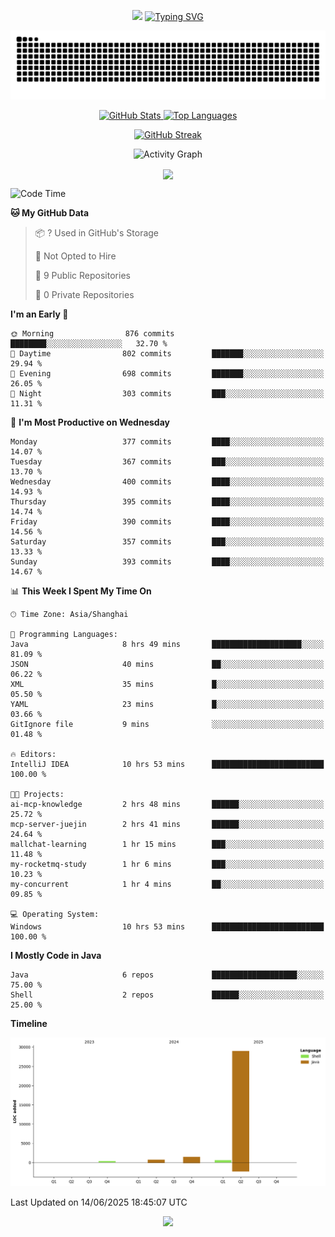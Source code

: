 <!-- -->

<p align="center">
<img src="https://capsule-render.vercel.app/api?type=waving&color=timeGradient&height=300&&section=header&text=HI%20THEME!&fontSize=90&fontAlign=50&fontAlignY=30&desc=I%20am%20AlfonsoKevin!&descAlign=50&descSize=30&descAlignY=60&animation=twinkling" />
    <a align="center" href="https://www.kaijavademo.top/"><img src="https://readme-typing-svg.demolab.com?font=Fira+Code&center=true&pause=1000&width=435&lines=Welcome+to+my+GitHub+profile+page!;%E6%AC%A2%E8%BF%8E%E6%9D%A5%E5%88%B0%E6%88%91%E7%9A%84GitHub%E4%B8%BB%E9%A1%B5%EF%BC%81" alt="Typing SVG" height=200 /> </a>
</p>
 <p align="center"><img src="https://raw.githubusercontent.com/AlfonsoKevin/AlfonsoKevin/output/github-contribution-grid-snake.svg"></p>

</p>


<p align="center" >
  <a href="https://github.com/AlfonsoKevin">  
    <img src="https://github-readme-stats.vercel.app/api/?username=AlfonsoKevin&layout=compact&border_radius=20" width="400"  alt="GitHub Stats" />
  </a>
  <a href="https://www.kaijavademo.top/">
    <img src="https://github-readme-stats.vercel.app/api/top-langs/?username=AlfonsoKevin&layout=compact&border_radius=20" width=400 alt="Top Languages"/>
  </a>
</p>


<p align="center">
    <a href="https://github.com/AlfonsoKevin">
    <img src="https://streak-stats.demolab.com?user=AlfonsoKevin&theme=transparent&hide_border=false%C2%A0%C2%A0%E5%81%87&short_numbers=false%C2%A0%C2%A0%E5%81%87&card_width=595&card_height=234" height="400"  alt="GitHub Streak" />
    </a>
</p>



<p align="center">
    <img width="800" src="https://github-readme-activity-graph.vercel.app/graph?username=AlfonsoKevin&theme=github-compact&hide_border=true&area=true&from=2024-06-01&to=2024-12-31&grid=false&custom_title=Activity%20Graph" alt="Activity Graph" title="Activity Graph" />
</p> 




<p align="center">
	<img align="center" src="https://skillicons.dev/icons?i=idea,java,mysql,redis,spring,rocket,html,css,js,react,linux,py,c,clion,docker,md,stackoverflow&theme=light" />    
</p>


<!--START_SECTION:waka-->
![Code Time](http://img.shields.io/badge/Code%20Time-114%20hrs%201%20min-blue)

**🐱 My GitHub Data** 

> 📦 ? Used in GitHub's Storage 
 > 
> 🚫 Not Opted to Hire
 > 
> 📜 9 Public Repositories 
 > 
> 🔑 0 Private Repositories 
 > 
**I'm an Early 🐤** 

```text
🌞 Morning                876 commits         ████████░░░░░░░░░░░░░░░░░   32.70 % 
🌆 Daytime                802 commits         ███████░░░░░░░░░░░░░░░░░░   29.94 % 
🌃 Evening                698 commits         ███████░░░░░░░░░░░░░░░░░░   26.05 % 
🌙 Night                  303 commits         ███░░░░░░░░░░░░░░░░░░░░░░   11.31 % 
```
📅 **I'm Most Productive on Wednesday** 

```text
Monday                   377 commits         ████░░░░░░░░░░░░░░░░░░░░░   14.07 % 
Tuesday                  367 commits         ███░░░░░░░░░░░░░░░░░░░░░░   13.70 % 
Wednesday                400 commits         ████░░░░░░░░░░░░░░░░░░░░░   14.93 % 
Thursday                 395 commits         ████░░░░░░░░░░░░░░░░░░░░░   14.74 % 
Friday                   390 commits         ████░░░░░░░░░░░░░░░░░░░░░   14.56 % 
Saturday                 357 commits         ███░░░░░░░░░░░░░░░░░░░░░░   13.33 % 
Sunday                   393 commits         ████░░░░░░░░░░░░░░░░░░░░░   14.67 % 
```


📊 **This Week I Spent My Time On** 

```text
🕑︎ Time Zone: Asia/Shanghai

💬 Programming Languages: 
Java                     8 hrs 49 mins       ████████████████████░░░░░   81.09 % 
JSON                     40 mins             ██░░░░░░░░░░░░░░░░░░░░░░░   06.22 % 
XML                      35 mins             █░░░░░░░░░░░░░░░░░░░░░░░░   05.50 % 
YAML                     23 mins             █░░░░░░░░░░░░░░░░░░░░░░░░   03.66 % 
GitIgnore file           9 mins              ░░░░░░░░░░░░░░░░░░░░░░░░░   01.48 % 

🔥 Editors: 
IntelliJ IDEA            10 hrs 53 mins      █████████████████████████   100.00 % 

🐱‍💻 Projects: 
ai-mcp-knowledge         2 hrs 48 mins       ██████░░░░░░░░░░░░░░░░░░░   25.72 % 
mcp-server-juejin        2 hrs 41 mins       ██████░░░░░░░░░░░░░░░░░░░   24.64 % 
mallchat-learning        1 hr 15 mins        ███░░░░░░░░░░░░░░░░░░░░░░   11.48 % 
my-rocketmq-study        1 hr 6 mins         ███░░░░░░░░░░░░░░░░░░░░░░   10.23 % 
my-concurrent            1 hr 4 mins         ██░░░░░░░░░░░░░░░░░░░░░░░   09.85 % 

💻 Operating System: 
Windows                  10 hrs 53 mins      █████████████████████████   100.00 % 
```

**I Mostly Code in Java** 

```text
Java                     6 repos             ███████████████████░░░░░░   75.00 % 
Shell                    2 repos             ██████░░░░░░░░░░░░░░░░░░░   25.00 % 
```



**Timeline**

![Lines of Code chart](https://raw.githubusercontent.com/AlfonsoKevin/AlfonsoKevin/main/assets/bar_graph.png)


 Last Updated on 14/06/2025 18:45:07 UTC
<!--END_SECTION:waka-->

<p align="center">
    <a href="https://github.com/AlfonsoKevin"></a><img src="https://img.shields.io/badge/GitHub-grey?logo=github" />
</p>
